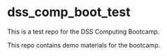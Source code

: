 # dss_comp_boot_test
This is a test repo for the DSS Computing Bootcamp.

This repo contains demo materials for the bootcamp.